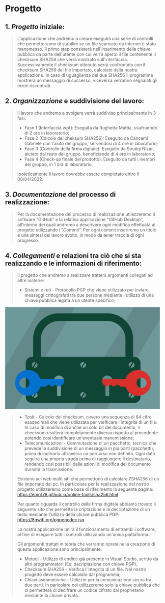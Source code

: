 # Progetto

## 1. *Progetto* iniziale:
> L'applicazione che andremo a creare eseguirà una serie di controlli che permetteranno di stabilire se un file scaricato da Internet è stato manomesso.
> Il primo step consisterà nell'inserimento della chiave pubblica da parte dell'utente con cui verrà aperto il file contenente il checksum SHA256 che verrà mostrato sull'interfaccia.
> Successivamente il checksum ottenuto verrà confrontato con il checksum SHA256 del file importato, calcolato dalla nostra applicazione.
> In caso di uguaglianza dei due SHA256 il programma mostrerà un messaggio di successo, viceversa verranno segnalati gli errori riscontrati.

## 2. *Organizzazione* e suddivisione del lavoro:
> Il lavoro che andremo a svolgere verrà suddiviso principalmente in 3 fasi:
> - Fase 1 (Interfaccia wpf): Eseguita da Rughetta Mattia, usufruendo di 2 ore in laboratorio;
> - Fase 2 (Calcolo del cheksum SHA256): Eseguito da Cancemi Gabriele con l'aiuto del gruppo, servendosi di 4 ore in laboratorio;
> - Fase 3 (Controllo della firma digitale): Eseguito da Soudqi Nizar, aiutato dal resto del gruppo, beneficiando di 4 ore in laboratorio;
> - Fase 4 (Check-up finale del prodotto): Eseguito da tutti i membri del gruppo, in 1 ora di laboratorio.
> 
> Ipoteticamente il lavoro dovrebbe essere completato entro il 06/04/2022.

## 3. *Documentazione* del processo di realizzazione:
> Per la documentazione del processo di realizzazione utilezzeremo il software "GitHub" e la relativa applicazione "GitHub Desktop", all'interno dei quali andremo a descrivere ogni modifica effettuata al progetto utilizzando i "Commit".
> Per ogni commit inseriremo un titolo e una sintesi del lavoro svolto, in modo da tener traccia di ogni progresso.

## 4. *Collegamenti* e relazioni tra ciò che si sta realizzando e le informazioni di riferimento:
> Il progetto che andremo a realizzare tratterà argomenti collegati ad altre materie:
> - Sistemi e reti - Protocollo PGP che viene utilizzato per inviare messaggi crittografati tra due persone mediante l'utilizzo di una chiave pubblica legata a un utente specifico;

![PGP](pgp_title.png)

> - Tpsit - Calcolo del checksum, ovvero una sequenza di 64 cifre esadecimali che viene utilizzata per verificare l'integrità di un file. In caso di modifica di anche un solo bit del documento, il checksum risulterà completamente diverso rispetto al precedente potendo così identificare un'eventuale manomissione;
> - Telecomunicazioni - Commutazione di un pacchetto, tecnica che prevede la suddivisione di un messaggio in più parti (pacchetti), prima di inoltrarlo attraverso un percorso non definito. Ogni dato seguirà una propria strada prima di raggiungere il destinatario, rendendo così possibili delle azioni di modifica del documento durante la trasmissione.
>
> Esistono sul web molti siti che permettono di calcolare l'SHA256 di un file importato dal pc. In particolare per la realizzazione del nostro progetto utilizzeremo come base di riferimento la seguente pagina: 
> https://emn178.github.io/online-tools/sha256.html
> 
> Per quanto riguarda il controllo della firma digitale abbiamo trovato il seguente sito che permette la criptazione e la decriptazione di un testo mediante l'utlizzo della chiave pubblica PGP:
> https://8gwifi.org/pgpencdec.jsp
> 
> La nostra applicazione unirà il funzionamento di entrambi i software, al fine di eseguire tutti i controlli utilizzando un'unica piattaforma.
> 
> Gli argomenti trattati in teoria che verranno ripresi nella creazione di questa applicazione sono principalmente:
> - Metodi - Utilizzo di codice già presente in Visual Studio, scritto da altri programmatori (Es. decriptazione con chiave PGP);
> - Checksum SHA256 - Verifica l'integrità di un file. Nel nostro progetto deve essere calcolato dal programma;
> - Chiavi asimmetriche - Utilizzte per la comunicazione sicura tra due parti. In paricolare noi utilizzeremo solo la chiave pubblica che ci permetterà di decifrare un codice cifrato dal proprietario mediante la chiave privata.

